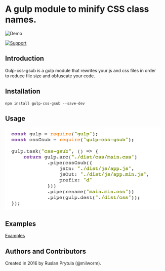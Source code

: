# A gulp module to minify CSS class names.

![Demo](http://milworm.github.io/gulp-css-gsub/demo.gif)


[![Support](https://supporter.60devs.com/api/b/399936c021d5111d90001de85283a4b5/gulp-css-gsub)](https://supporter.60devs.com/support/399936c021d5111d90001de85283a4b5/gulp-css-gsub)

## Introduction
Gulp-css-gsub is a gulp module that rewrites your js and css files in order to reduce file size and obfuscate your code.

## Installation
    npm install gulp-css-gsub --save-dev

## Usage
![Example](/example.png)

## Examples
[Examples](http://milworm.github.io/gulp-css-gsub/demo/index.min.html)

## Authors and Contributors
Created in 2016 by Ruslan Prytula (@milworm).
